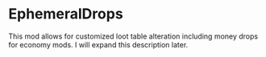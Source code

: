 # EphemeralDrops
This mod allows for customized loot table alteration including money drops for economy mods.  I will expand this description later.
